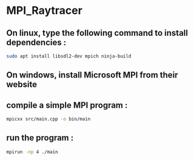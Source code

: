 # MPI_Raytracer

## On linux, type the following command to install dependencies :

```sh
sudo apt install libsdl2-dev mpich ninja-build
```

## On windows, install Microsoft MPI from their website

## compile a simple MPI program :
```sh
mpicxx src/main.cpp -o bin/main
```

## run the program :
```sh
mpirun -np 4 ./main
```